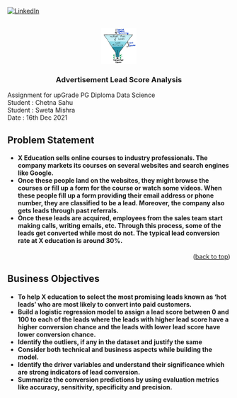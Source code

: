 <div id="top"></div>

[![LinkedIn][linkedin-shield]][linkedin-url]



<!-- PROJECT LOGO -->
<br />
<div align="center">
  <a href="https://github.com/chetnasahu-max/Credit_Score_EDA">
    <img src="logo.jpg" alt="Logo" width="80" height="80">
  </a>

<h3 align="center">Advertisement Lead Score Analysis</h3>

  <p align="left">
    Assignment for upGrade PG Diploma Data Science
    <br />
    Student : Chetna Sahu
    <br />
    Student : Sweta Mishra
    <br />
    Date : 16th Dec 2021
    <br />
    </p>
</div>


<!-- ABOUT THE PROJECT -->
## Problem Statement

<h4>
<ul>

<li>X Education sells online courses to industry professionals. The company markets its courses on several websites and search engines like Google.</li>
<li>Once these people land on the websites, they might browse the courses or fill up a form for the course or watch some videos. When these people fill up a form providing their email address or phone number, they are classified to be a lead. Moreover, the company also gets leads through past referrals.</li>
<li>Once these leads are acquired, employees from the sales team start making calls, writing emails, etc. Through this process, some of the leads get converted while most do not. The typical lead conversion rate at X education is around 30%.</li>

</ul>
</h4>

<p align="right">(<a href="#top">back to top</a>)</p>

## Business Objectives

<h4>
<ul>

<li>To help X education to select the most promising leads known as ‘hot leads’ who are most likely to convert into paid customers.</li>
<li>Build a logistic regression model to assign a lead score between 0 and 100 to each of the leads where the leads with higher lead score have a higher conversion chance and the leads with lower lead score have lower conversion chance.</li>
<li>Identify the outliers, if any in the dataset and justify the same</li>
<li>Consider both technical and business aspects while building the model.</li>
<li>Identify the driver variables and understand their significance which are strong indicators of lead conversion.</li>
<li>Summarize the conversion predictions by using evaluation metrics like accuracy, sensitivity, specificity and precision.</li>
</ul>
</h4>

<!-- MARKDOWN LINKS & IMAGES -->
<!-- https://www.markdownguide.org/basic-syntax/#reference-style-links -->
[linkedin-shield]: https://img.shields.io/badge/-LinkedIn-black.svg?style=for-the-badge&logo=linkedin&colorB=555
[linkedin-url]: www.linkedin.com/in/chetnasahu
